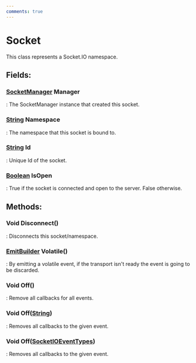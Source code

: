 ```yaml
---
comments: true
---
```

# Socket

This class represents a Socket.IO namespace. 

## **Fields**:
### **[SocketManager](SocketManager.md) Manager**
: The SocketManager instance that created this socket. 
### **[String](https://learn.microsoft.com/en-us/dotnet/api/System.String) Namespace**
: The namespace that this socket is bound to. 
### **[String](https://learn.microsoft.com/en-us/dotnet/api/System.String) Id**
: Unique Id of the socket. 
### **[Boolean](https://learn.microsoft.com/en-us/dotnet/api/System.Boolean) IsOpen**
: True if the socket is connected and open to the server. False otherwise. 
## **Methods**:

### Void Disconnect()
: Disconnects this socket/namespace. 

### [EmitBuilder](EmitBuilder.md) Volatile()
: By emitting a volatile event, if the transport isn't ready the event is going to be discarded. 

### Void Off()
: Remove all callbacks for all events. 

### Void Off([String](https://learn.microsoft.com/en-us/dotnet/api/System.String))
: Removes all callbacks to the given event. 

### Void Off([SocketIOEventTypes](SocketIOEventTypes.md))
: Removes all callbacks to the given event. 